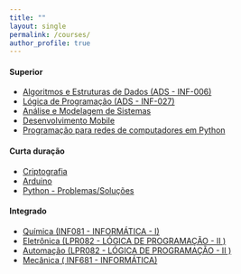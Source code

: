 ```yaml
---
title: ""
layout: single
permalink: /courses/
author_profile: true
---
```


<link rel="stylesheet" href="{{ '/assets/css/custom.css' | relative_url }}">


#### Superior

- <span class="education-title">[Algoritmos e Estruturas de Dados (ADS - INF-006)](/algoritmos/)</span>
- <span class="education-title">[Lógica de Programação (ADS - INF-027)](/logicaprog/)</span>
- <span class="education-title">[Análise e Modelagem de Sistemas](/ams/)</span>
- <span class="education-title">[Desenvolvimento Mobile](/mobile/)</span>
- <span class="education-title">[Programação para redes de computadores em Python](/redespython/)</span>

#### Curta duração

- <span class="education-title">[Criptografia](/cripto/)</span>
- <span class="education-title">[Arduino](/arduino/)</span>
- <span class="education-title">[Python - Problemas/Soluções](/problemas/)</span>
  
  
#### Integrado

- <span class="education-title">[Química (INF081 - INFORMÁTICA - I)](/quimica/)</span>
- <span class="education-title">[Eletrônica (LPR082 - LÓGICA DE PROGRAMAÇÃO - II )](/eletronica/)</span>
- <span class="education-title">[Automação (LPR082 - LÓGICA DE PROGRAMAÇÃO - II )](/automacao/)</span>
- <span class="education-title">[Mecânica ( INF681 - INFORMÁTICA)](/mecanica/)</span>
